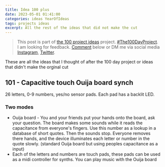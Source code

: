 ```yaml
---
title: Idea 100 plus
date: 2023-05-01 01:41:00
categories: ideas YearOfIdeas
tags: projects ideas
excerpt: All the rest of the ideas that did not make the cut
---
```


> This post is part of [the 100 project ideas](https://blog.abluestar.com/projects/2023-100-ideas/) project. [#The100DayProject](https://www.the100dayproject.org/). I am looking for feedback. <a href='#utterances-comments'>Comment</a> below or DM me via social media <a href="https://instagram.com/funvill" rel="nofollow noopener noreferrer"><i class="fab fa-fw fa-instagram" aria-hidden="true"></i><span class="label">Instagram</span></a>, <a href="https://twitter.com/funvill" rel="nofollow noopener noreferrer"><i class="fab fa-fw fa-twitter" aria-hidden="true"></i><span class="label">Twitter</span></a>.

These are all the ideas that I thought of after the 100 day project or ideas that didn't make the orginal cut

## 101 - Capacitive touch Ouija board synch

26 letters, 0-9 numbers, yes/no sensor pads. Each pad has a backlit LED.

### Two modes

- Ouija board - You and your friends put your hands onto the board, ask your question. The board makes some sounds while it reads the capacitance from everyone's fingers. Use this number as a lookup in a database of short quotes. Then the sounds stop. Everyone removes there hands, and the device illuminates each letter or number in the quote slowly. (standard Ouija board but using peoples capacitance as a input)
- Each of the letters and numbers are touch pads, these pads can be used as a midi controller for synths. You can play music with the Ouija board